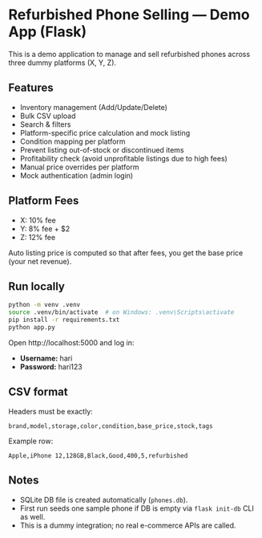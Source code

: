 # Refurbished Phone Selling — Demo App (Flask)

This is a demo application to manage and sell refurbished phones across three dummy platforms (X, Y, Z).

## Features

- Inventory management (Add/Update/Delete)
- Bulk CSV upload
- Search & filters
- Platform-specific price calculation and mock listing
- Condition mapping per platform
- Prevent listing out-of-stock or discontinued items
- Profitability check (avoid unprofitable listings due to high fees)
- Manual price overrides per platform
- Mock authentication (admin login)

## Platform Fees

- X: 10% fee
- Y: 8% fee + $2
- Z: 12% fee

Auto listing price is computed so that after fees, you get the base price (your net revenue).

## Run locally

```bash
python -m venv .venv
source .venv/bin/activate  # on Windows: .venv\Scripts\activate
pip install -r requirements.txt
python app.py
```

Open http://localhost:5000 and log in:

- **Username:** hari
- **Password:** hari123

## CSV format

Headers must be exactly:

```
brand,model,storage,color,condition,base_price,stock,tags
```

Example row:

```
Apple,iPhone 12,128GB,Black,Good,400,5,refurbished
```

## Notes

- SQLite DB file is created automatically (`phones.db`).
- First run seeds one sample phone if DB is empty via `flask init-db` CLI as well.
- This is a dummy integration; no real e-commerce APIs are called.
